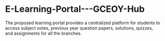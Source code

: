 # E-Learning-Portal---GCEOY-Hub
The proposed learning portal provides a centralized platform for students to access subject notes, previous year question papers, solutions, quizzes, and assignments for all the branches.
